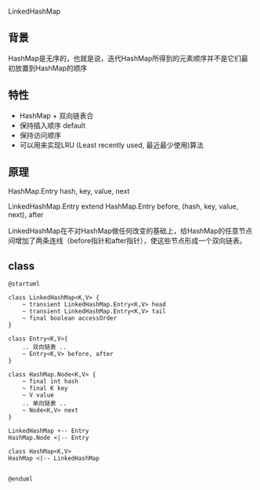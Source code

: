 LinkedHashMap

## 背景
HashMap是无序的，也就是说，迭代HashMap所得到的元素顺序并不是它们最初放置到HashMap的顺序

## 特性
* HashMap + 双向链表合
* 保持插入顺序 default
* 保持访问顺序
* 可以用来实现LRU (Least recently used, 最近最少使用)算法

## 原理
HashMap.Entry
hash, key, value, next

LinkedHashMap.Entry extend HashMap.Entry
before, (hash, key, value, next), after

LinkedHashMap在不对HashMap做任何改变的基础上，给HashMap的任意节点间增加了两条连线（before指针和after指针），使这些节点形成一个双向链表。


## class

```plantuml
@startuml

class LinkedHashMap<K,V> {
    ~ transient LinkedHashMap.Entry<K,V> head
    ~ transient LinkedHashMap.Entry<K,V> tail
    ~ final boolean accessOrder
}

class Entry<K,V>{
    .. 双向链表 ..
    ~ Entry<K,V> before, after
}

class HashMap.Node<K,V> {
    ~ final int hash
    ~ final K key
    ~ V value
    .. 单向链表 ..
    ~ Node<K,V> next
}

LinkedHashMap +-- Entry
HashMap.Node <|-- Entry

class HashMap<K,V>
HashMap <|-- LinkedHashMap


@enduml
```
